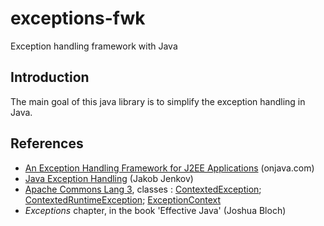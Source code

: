 exceptions-fwk
==============

Exception handling framework with Java

Introduction
---------------

The main goal of this java library is to simplify the exception handling in Java.


References
------------

* [An Exception Handling Framework for J2EE Applications](http://www.onjava.com/pub/a/onjava/2006/01/11/exception-handling-framework-for-j2ee.html) (onjava.com)
* [Java Exception Handling](http://tutorials.jenkov.com/java-exception-handling/index.html) (Jakob Jenkov)
* [Apache Commons Lang 3](http://commons.apache.org/proper/commons-lang/), classes : [ContextedException](http://commons.apache.org/proper/commons-lang/apidocs/org/apache/commons/lang3/exception/ContextedException.html); [ContextedRuntimeException](http://commons.apache.org/proper/commons-lang/apidocs/org/apache/commons/lang3/exception/ContextedRuntimeException.html); [ExceptionContext](http://commons.apache.org/proper/commons-lang/apidocs/org/apache/commons/lang3/exception/ExceptionContext.html)
* _Exceptions_ chapter, in the book 'Effective Java' (Joshua Bloch)
 
